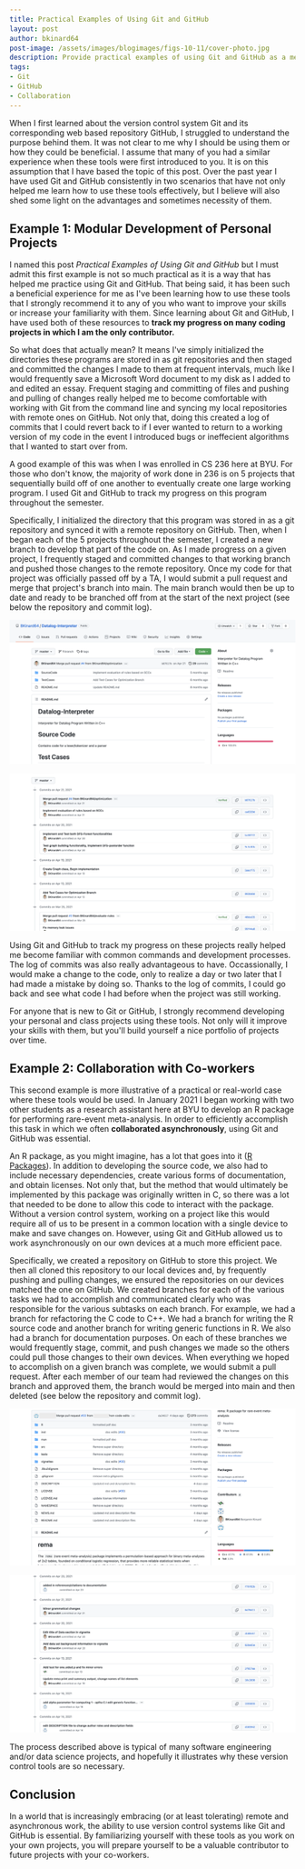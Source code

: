 ```yaml
---
title: Practical Examples of Using Git and GitHub
layout: post
author: bkinard64
post-image: /assets/images/blogimages/figs-10-11/cover-photo.jpg
description: Provide practical examples of using Git and GitHub as a means of demonstrating the benefits these tools provide
tags:
- Git
- GitHub
- Collaboration
---
```


When I first learned about the version control system Git and its corresponding
web based repository GitHub, I struggled to understand the purpose behind them.
It was not clear to me why I should be using them or how they could be beneficial.
I assume that many of you had a similar experience when these tools were first introduced to you.
It is on this assumption that I have based the topic of this post. Over the past year
I have used Git and GitHub consistently in two scenarios that have not only helped me
learn how to use these tools effectively, but I believe will also shed some light on
the advantages and sometimes necessity of them.

## Example 1: Modular Development of Personal Projects
I named this post *Practical Examples of Using Git and GitHub* but I must admit this
first example is not so much practical as it is a way that has helped me practice using
Git and GitHub. That being said, it has been such a beneficial experience for me as I've
been learning how to use these tools that I strongly recommend it to any of you who want
to improve your skills or increase your familiarity with them. Since learning about Git
and GitHub, I have used both of these resources to **track my progress on many coding
projects in which I am the only contributor.**

So what does that actually mean? It means I've simply initialized the directories these programs
are stored in as git repositories and then staged and committed the changes I made to them at
frequent intervals, much like I would frequently save a Microsoft Word document to my disk
as I added to and edited an essay. Frequent staging and committing of files and pushing and
pulling of changes really helped me to become comfortable with working with Git from the
command line and syncing my local repositories with remote ones on GitHub. Not only that,
doing this created a log of commits that I could revert back to if I ever wanted to return
to a working version of my code in the event I introduced bugs or ineffecient algorithms
that I wanted to start over from.

A good example of this was when I was enrolled in CS 236 here at BYU. For those who don't know, the
majority of work done in 236 is on 5 projects that sequentially build off of one another to
eventually create one large working program. I used Git and GitHub to track my progress on this
program throughout the semester.

Specifically, I initialized the directory that this program was stored in as a git repository and
synced it with a remote repository on GitHub. Then, when I began each of the 5 projects throughout
the semester, I created a new branch to develop that part of the code on. As I made progress on a
given project, I frequently staged and committed changes to that working branch and pushed those
changes to the remote repository. Once my code for that project was officially passed off by a TA,
I would submit a pull request and merge that project's branch into main. The main branch would then
be up to date and ready to be branched off from at the start of the next project (see below the
repository and commit log).

![CS236 Repo](/assets/images/blogimages/figs-10-11/personal-repo.png)

![CS236 Log](/assets/images/blogimages/figs-10-11/personal-log.png)

Using Git and GitHub to track my progress on these projects really helped me become familiar with
common commands and development processes. The log of commits was also really advantageous to have.
Occassionally, I would make a change to the code, only to realize a day or two later that I
had made a mistake by doing so. Thanks to the log of commits, I could go back and see what code I had
before when the project was still working.

For anyone that is new to Git or GitHub, I strongly recommend developing your personal and class projects
using these tools. Not only will it improve your skills with them, but you'll build yourself a nice
portfolio of projects over time.

## Example 2: Collaboration with Co-workers
This second example is more illustrative of a practical or real-world case where these tools would be used.
In January 2021 I began working with two other students as a research assistant here at BYU to develop
an R package for performing rare-event meta-analysis. In order to efficiently accomplish this task in which
we often **collaborated asynchronously**, using Git and GitHub was essential.

An R package, as you might imagine, has a lot that goes into it ([R Packages](https://r-pkgs.org/)). In addition
to developing the source code, we also had to include necessary dependencies, create various forms of documentation,
and obtain licenses. Not only that, but the method that would ultimately be implemented by this package was
originally written in C, so there was a lot that needed to be done to allow this code to interact with the package.
Without a version control system, working on a project like this would require all of us to be present in a common
location with a single device to make and save changes on. However, using Git and GitHub allowed us to work
asynchronously on our own devices at a much more efficient pace.

Specifically, we created a repository on GitHub to store this project. We then all cloned this repository to
our local devices and, by frequently pushing and pulling changes, we ensured the repositories on our devices
matched the one on GitHub. We created branches for each of the various tasks we had to accomplish and communicated
clearly who was responsible for the various subtasks on each branch. For example, we had a branch for refactoring
the C code to C++. We had a branch for writing the R source code and another branch for writing generic functions
in R. We also had a branch for documentation purposes. On each of these branches we would frequently stage, commit,
and push changes we made so the others could pull those changes to their own devices. When everything we hoped to
accomplish on a given branch was complete, we would submit a pull request. After each member of our team had reviewed
the changes on this branch and approved them, the branch would be merged into main and then deleted (see below the
repository and commit log).

![Rpackage Repo](/assets/images/blogimages/figs-10-11/collab-repo.png)

![Rpackage Log](/assets/images/blogimages/figs-10-11/collab-log.png)

The process described above is typical of many software engineering and/or data science projects, and hopefully it
illustrates why these version control tools are so necessary.

## Conclusion
In a world that is increasingly embracing (or at least tolerating) remote and asynchronous work, the ability to use
version control systems like Git and GitHub is essential. By familiarizing yourself with these tools as you work on
your own projects, you will prepare yourself to be a valuable contributor to future projects with your co-workers.
